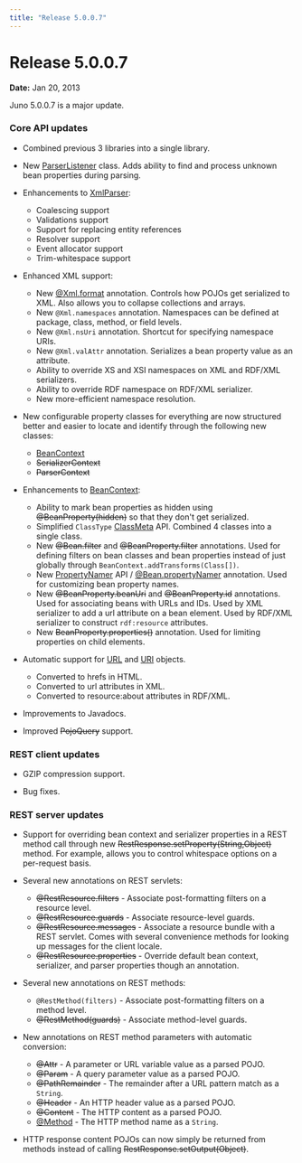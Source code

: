 ```yaml
---
title: "Release 5.0.0.7"
---
```


# Release 5.0.0.7

**Date:** Jan 20, 2013

Juno 5.0.0.7 is a major update.

### Core API updates

- Combined previous 3 libraries into a single library.

- New <a href="/site/apidocs/org/apache/juneau/parser/ParserListener.html" target="_blank">ParserListener</a> class.
  Adds ability to find and process unknown bean properties during parsing.

- Enhancements to <a href="/site/apidocs/org/apache/juneau/xml/XmlParser.html" target="_blank">XmlParser</a>:
  - Coalescing support
  - Validations support
  - Support for replacing entity references
  - Resolver support
  - Event allocator support
  - Trim-whitespace support

- Enhanced XML support:
  - New [@Xml.format](API_DOCS/org/apache/juneau/xml/annotation/Xml#format().html) annotation.
    Controls how POJOs get serialized to XML.
    Also allows you to collapse collections and arrays.
  - New `@Xml.namespaces` annotation.
    Namespaces can be defined at package, class, method, or field levels.
  - New `@Xml.nsUri` annotation.
    Shortcut for specifying namespace URIs.
  - New `@Xml.valAttr` annotation.
    Serializes a bean property value as an attribute.
  - Ability to override XS and XSI namespaces on XML and RDF/XML serializers.
  - Ability to override RDF namespace on RDF/XML serializer.
  - New more-efficient namespace resolution.

- New configurable property classes for everything are now structured better and easier to locate and identify through
  the following new classes:
  - <a href="/site/apidocs/org/apache/juneau/BeanContext.html" target="_blank">BeanContext</a>
  -  ~~SerializerContext~~
  -  ~~ParserContext~~

- Enhancements to <a href="/site/apidocs/org/apache/juneau/BeanContext.html" target="_blank">BeanContext</a>:
  - Ability to mark bean properties as hidden using ~~@BeanProperty(hidden)~~ so that they don't get serialized.
  - Simplified `ClassType` <a href="/site/apidocs/org/apache/juneau/ClassMeta.html" target="_blank">ClassMeta</a> API.
    Combined 4 classes into a single class.
  - New ~~@Bean.filter~~ and ~~@BeanProperty.filter~~ annotations.
    Used for defining filters on bean classes and bean properties instead of just globally through
    `BeanContext.addTransforms(Class[])`.
  - New <a href="/site/apidocs/org/apache/juneau/PropertyNamer.html" target="_blank">PropertyNamer</a> API /
    [@Bean.propertyNamer](API_DOCS/org/apache/juneau/annotation/Bean#propertyNamer().html) annotation.
    Used for customizing bean property names.
  - New ~~@BeanProperty.beanUri~~ and ~~@BeanProperty.id~~ annotations.
    Used for associating beans with URLs and IDs.
    Used by XML serializer to add a url attribute on a bean element.
    Used by RDF/XML serializer to construct `rdf:resource` attributes.
  - New ~~BeanProperty.properties()~~ annotation.
    Used for limiting properties on child elements.

- Automatic support for <a href="https://docs.oracle.com/en/java/javase/17/docs/api/java.base/java/net/URL.html" target="_blank">URL</a> and <a href="https://docs.oracle.com/en/java/javase/17/docs/api/java.base/java/net/URI.html" target="_blank">URI</a> objects.
  - Converted to hrefs in HTML.
  - Converted to url attributes in XML.
  - Converted to resource:about attributes in RDF/XML.

- Improvements to Javadocs.

- Improved  ~~PojoQuery~~ support.

### REST client updates

- GZIP compression support.

- Bug fixes.

### REST server updates

- Support for overriding bean context and serializer properties in a REST method call through new
  ~~RestResponse.setProperty(String,Object)~~ method.
  For example, allows you to control whitespace options on a per-request basis.

- Several new annotations on REST servlets:
  - ~~@RestResource.filters~~ - Associate post-formatting filters on a resource level.
  - ~~@RestResource.guards~~ - Associate resource-level guards.
  - ~~@RestResource.messages~~ - Associate a resource bundle with a REST servlet.
    Comes with several convenience methods for looking up messages for the client locale.
  - ~~@RestResource.properties~~ - Override default bean context, serializer, and parser properties though an
    annotation.

- Several new annotations on REST methods:
  - `@RestMethod(filters)` - Associate post-formatting filters on a method level.
  - ~~@RestMethod(guards)~~ - Associate method-level guards.

- New annotations on REST method parameters with automatic conversion:
  - ~~@Attr~~ - A parameter or URL variable value as a parsed POJO.
  - ~~@Param~~ - A query parameter value as a parsed POJO.
  - ~~@PathRemainder~~ - The remainder after a URL pattern match as a `String`.
  - ~~@Header~~ - An HTTP header value as a parsed POJO.
  - ~~@Content~~ - The HTTP content as a parsed POJO.
  - <a href="/site/apidocs/org/apache/juneau/rest/annotation/Method.html" target="_blank">@Method</a> - The HTTP method name as a `String`.

- HTTP response content POJOs can now simply be returned from methods instead of calling
  ~~RestResponse.setOutput(Object)~~.